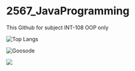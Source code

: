 # 2567_JavaProgramming
This Github for subject INT-108 OOP only


![Top Langs](https://github-readme-stats.vercel.app/api/top-langs/?username=Goosode&layout=compact&langs_count=10&)



<p><img align="center" src="https://github-readme-streak-stats.herokuapp.com/?user=Goosode&" alt="Goosode" /></p>

![](http://github-profile-summary-cards.vercel.app/api/cards/profile-details?username=Goosode&theme=default)
